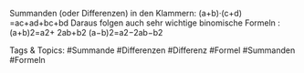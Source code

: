 Summanden (oder Differenzen) in den Klammern:
(a+b)·(c+d) =ac+ad+bc+bd
Daraus folgen auch sehr wichtige binomische Formeln :
(a+b)2=a2+ 2ab+b2
(a−b)2=a2−2ab−b2

   Tags & Topics:
   #Summande
   #Differenzen
   #Differenz
   #Formel
   #Summanden
   #Formeln